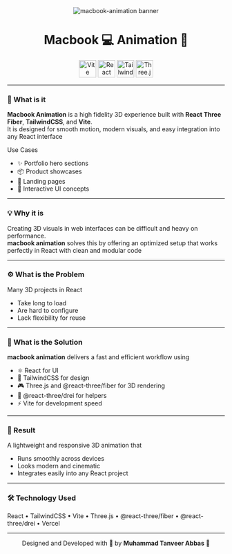 <div align="center">

  <img src="https://i.postimg.cc/x8nk7kjY/Macbook.png" alt="macbook-animation banner" />
</div>

<div align="center">
  <h1>Macbook 💻 Animation 🎨</h1>
  <img src="https://img.shields.io/badge/Vite-646CFF?logo=vite&logoColor=white&style=for-the-badge" height="40" alt="Vite" />
  <img src="https://img.shields.io/badge/React-61DAFB?logo=react&logoColor=black&style=for-the-badge" height="40" alt="React" />
  <img src="https://img.shields.io/badge/Tailwind_CSS-06B6D4?logo=tailwindcss&logoColor=black&style=for-the-badge" height="40" alt="Tailwind CSS" />
  <img src="https://img.shields.io/badge/Three.js-000000?logo=threedotjs&logoColor=white&style=for-the-badge" height="40" alt="Three.js" />
</div>

---

### 🧠 What is it

**Macbook Animation** is a high fidelity 3D experience built with **React Three Fiber**, **TailwindCSS**, and **Vite**.
<br/>
It is designed for smooth motion, modern visuals, and easy integration into any React interface  

Use Cases  
- ✨ Portfolio hero sections  
- 📦 Product showcases  
- 🚀 Landing pages  
- 🧪 Interactive UI concepts  

---

### 💡 Why it is

Creating 3D visuals in web interfaces can be difficult and heavy on performance.
<br/>
**macbook animation** solves this by offering an optimized setup that works perfectly in React with clean and modular code  

---

### ⚙️ What is the Problem

Many 3D projects in React  
- Take long to load  
- Are hard to configure  
- Lack flexibility for reuse  

---

### 🧩 What is the Solution

**macbook animation** delivers a fast and efficient workflow using  
- ⚛️ React for UI  
- 🎨 TailwindCSS for design  
- 🎮 Three.js and @react-three/fiber for 3D rendering  
- 🧩 @react-three/drei for helpers  
- ⚡ Vite for development speed  

---

### 🚀 Result

A lightweight and responsive 3D animation that  
- Runs smoothly across devices  
- Looks modern and cinematic  
- Integrates easily into any React project  

---

### 🛠️ Technology Used

React • TailwindCSS • Vite • Three.js • @react-three/fiber • @react-three/drei  • Vercel

---

<div align="center">

Designed and Developed with 🧠 by **Muhammad Tanveer Abbas** 🌟

</div>
